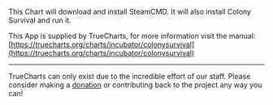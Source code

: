 This Chart will download and install SteamCMD. It will also install Colony Survival and run it.

This App is supplied by TrueCharts, for more information visit the manual: [https://truecharts.org/charts/incubator/colonysurvival](https://truecharts.org/charts/incubator/colonysurvival)

---

TrueCharts can only exist due to the incredible effort of our staff.
Please consider making a [donation](https://truecharts.org/about/sponsor) or contributing back to the project any way you can!
